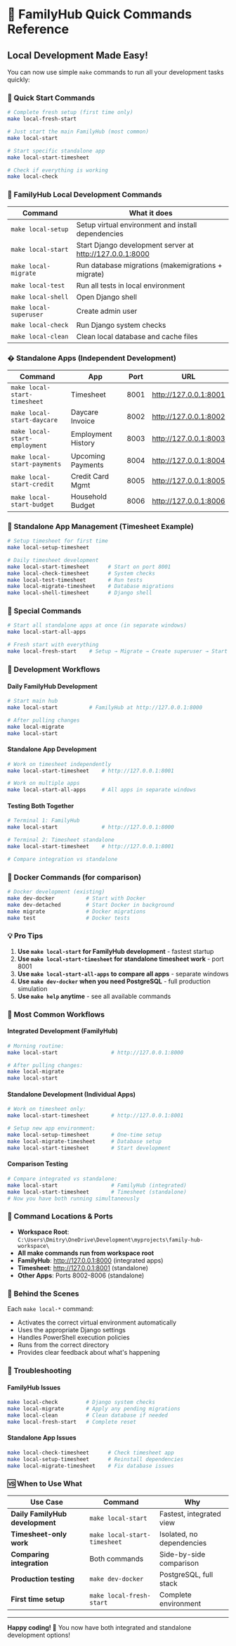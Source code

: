 # 🚀 FamilyHub Quick Commands Reference

## Local Development Made Easy! 

You can now use simple `make` commands to run all your development tasks quickly:

### 🏁 Quick Start Commands

```bash
# Complete fresh setup (first time only)
make local-fresh-start

# Just start the main FamilyHub (most common)
make local-start

# Start specific standalone app
make local-start-timesheet

# Check if everything is working
make local-check
```

### 🔧 FamilyHub Local Development Commands

| Command | What it does |
|---------|-------------|
| `make local-setup` | Setup virtual environment and install dependencies |
| `make local-start` | Start Django development server at http://127.0.0.1:8000 |
| `make local-migrate` | Run database migrations (makemigrations + migrate) |
| `make local-test` | Run all tests in local environment |
| `make local-shell` | Open Django shell |
| `make local-superuser` | Create admin user |
| `make local-check` | Run Django system checks |
| `make local-clean` | Clean local database and cache files |

### � Standalone Apps (Independent Development)

| Command | App | Port | URL |
|---------|-----|------|-----|
| `make local-start-timesheet` | Timesheet | 8001 | http://127.0.0.1:8001 |
| `make local-start-daycare` | Daycare Invoice | 8002 | http://127.0.0.1:8002 |
| `make local-start-employment` | Employment History | 8003 | http://127.0.0.1:8003 |
| `make local-start-payments` | Upcoming Payments | 8004 | http://127.0.0.1:8004 |
| `make local-start-credit` | Credit Card Mgmt | 8005 | http://127.0.0.1:8005 |
| `make local-start-budget` | Household Budget | 8006 | http://127.0.0.1:8006 |

### 🔧 Standalone App Management (Timesheet Example)

```bash
# Setup timesheet for first time
make local-setup-timesheet

# Daily timesheet development
make local-start-timesheet      # Start on port 8001
make local-check-timesheet      # System checks
make local-test-timesheet       # Run tests
make local-migrate-timesheet    # Database migrations
make local-shell-timesheet      # Django shell
```

### 🚀 Special Commands

```bash
# Start all standalone apps at once (in separate windows)
make local-start-all-apps

# Fresh start with everything
make local-fresh-start    # Setup → Migrate → Create superuser → Start server
```

### 🔄 Development Workflows

#### Daily FamilyHub Development
```bash
# Start main hub
make local-start          # FamilyHub at http://127.0.0.1:8000

# After pulling changes
make local-migrate
make local-start
```

#### Standalone App Development
```bash
# Work on timesheet independently
make local-start-timesheet    # http://127.0.0.1:8001

# Work on multiple apps
make local-start-all-apps     # All apps in separate windows
```

#### Testing Both Together
```bash
# Terminal 1: FamilyHub
make local-start              # http://127.0.0.1:8000

# Terminal 2: Timesheet standalone
make local-start-timesheet    # http://127.0.0.1:8001

# Compare integration vs standalone
```

### 🐳 Docker Commands (for comparison)

```bash
# Docker development (existing)
make dev-docker          # Start with Docker
make dev-detached        # Start Docker in background
make migrate             # Docker migrations
make test                # Docker tests
```

### 💡 Pro Tips

1. **Use `make local-start` for FamilyHub development** - fastest startup
2. **Use `make local-start-timesheet` for standalone timesheet work** - port 8001
3. **Use `make local-start-all-apps` to compare all apps** - separate windows
4. **Use `make dev-docker` when you need PostgreSQL** - full production simulation
5. **Use `make help` anytime** - see all available commands

### 🎯 Most Common Workflows

#### Integrated Development (FamilyHub)
```bash
# Morning routine:
make local-start                 # http://127.0.0.1:8000

# After pulling changes:
make local-migrate
make local-start
```

#### Standalone Development (Individual Apps)
```bash
# Work on timesheet only:
make local-start-timesheet       # http://127.0.0.1:8001

# Setup new app environment:
make local-setup-timesheet       # One-time setup
make local-migrate-timesheet     # Database setup
make local-start-timesheet       # Start development
```

#### Comparison Testing
```bash
# Compare integrated vs standalone:
make local-start                 # FamilyHub (integrated)
make local-start-timesheet       # Timesheet (standalone)
# Now you have both running simultaneously
```

### 📍 Command Locations & Ports

- **Workspace Root**: `C:\Users\Dmitry\OneDrive\Development\myprojects\family-hub-workspace\`
- **All make commands run from workspace root**
- **FamilyHub**: http://127.0.0.1:8000 (integrated apps)
- **Timesheet**: http://127.0.0.1:8001 (standalone)
- **Other Apps**: Ports 8002-8006 (standalone)

### 🔧 Behind the Scenes

Each `make local-*` command:
- Activates the correct virtual environment automatically
- Uses the appropriate Django settings
- Handles PowerShell execution policies
- Runs from the correct directory
- Provides clear feedback about what's happening

### 🚨 Troubleshooting

#### FamilyHub Issues
```bash
make local-check         # Django system checks
make local-migrate       # Apply any pending migrations
make local-clean         # Clean database if needed
make local-fresh-start   # Complete reset
```

#### Standalone App Issues  
```bash
make local-check-timesheet      # Check timesheet app
make local-setup-timesheet      # Reinstall dependencies
make local-migrate-timesheet    # Fix database issues
```

### 🆚 When to Use What

| Use Case | Command | Why |
|----------|---------|-----|
| **Daily FamilyHub development** | `make local-start` | Fastest, integrated view |
| **Timesheet-only work** | `make local-start-timesheet` | Isolated, no dependencies |
| **Comparing integration** | Both commands | Side-by-side comparison |
| **Production testing** | `make dev-docker` | PostgreSQL, full stack |
| **First time setup** | `make local-fresh-start` | Complete environment |

---

**Happy coding! 🎉** You now have both integrated and standalone development options!
